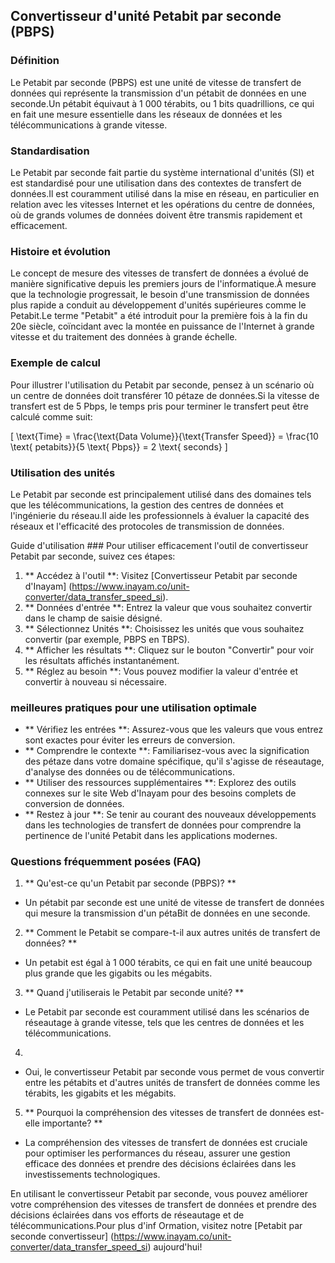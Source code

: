 ## Convertisseur d'unité Petabit par seconde (PBPS)

### Définition
Le Petabit par seconde (PBPS) est une unité de vitesse de transfert de données qui représente la transmission d'un pétabit de données en une seconde.Un pétabit équivaut à 1 000 térabits, ou 1 bits quadrillions, ce qui en fait une mesure essentielle dans les réseaux de données et les télécommunications à grande vitesse.

### Standardisation
Le Petabit par seconde fait partie du système international d'unités (SI) et est standardisé pour une utilisation dans des contextes de transfert de données.Il est couramment utilisé dans la mise en réseau, en particulier en relation avec les vitesses Internet et les opérations du centre de données, où de grands volumes de données doivent être transmis rapidement et efficacement.

### Histoire et évolution
Le concept de mesure des vitesses de transfert de données a évolué de manière significative depuis les premiers jours de l'informatique.À mesure que la technologie progressait, le besoin d'une transmission de données plus rapide a conduit au développement d'unités supérieures comme le Petabit.Le terme "Petabit" a été introduit pour la première fois à la fin du 20e siècle, coïncidant avec la montée en puissance de l'Internet à grande vitesse et du traitement des données à grande échelle.

### Exemple de calcul
Pour illustrer l'utilisation du Petabit par seconde, pensez à un scénario où un centre de données doit transférer 10 pétaze de données.Si la vitesse de transfert est de 5 Pbps, le temps pris pour terminer le transfert peut être calculé comme suit:

\[ \text{Time} = \frac{\text{Data Volume}}{\text{Transfer Speed}} = \frac{10 \text{ petabits}}{5 \text{ Pbps}} = 2 \text{ seconds} \]

### Utilisation des unités
Le Petabit par seconde est principalement utilisé dans des domaines tels que les télécommunications, la gestion des centres de données et l'ingénierie du réseau.Il aide les professionnels à évaluer la capacité des réseaux et l'efficacité des protocoles de transmission de données.

Guide d'utilisation ###
Pour utiliser efficacement l'outil de convertisseur Petabit par seconde, suivez ces étapes:
1. ** Accédez à l'outil **: Visitez [Convertisseur Petabit par seconde d'Inayam] (https://www.inayam.co/unit-converter/data_transfer_speed_si).
2. ** Données d'entrée **: Entrez la valeur que vous souhaitez convertir dans le champ de saisie désigné.
3. ** Sélectionnez Unités **: Choisissez les unités que vous souhaitez convertir (par exemple, PBPS en TBPS).
4. ** Afficher les résultats **: Cliquez sur le bouton "Convertir" pour voir les résultats affichés instantanément.
5. ** Réglez au besoin **: Vous pouvez modifier la valeur d'entrée et convertir à nouveau si nécessaire.

### meilleures pratiques pour une utilisation optimale
- ** Vérifiez les entrées **: Assurez-vous que les valeurs que vous entrez sont exactes pour éviter les erreurs de conversion.
- ** Comprendre le contexte **: Familiarisez-vous avec la signification des pétaze dans votre domaine spécifique, qu'il s'agisse de réseautage, d'analyse des données ou de télécommunications.
- ** Utiliser des ressources supplémentaires **: Explorez des outils connexes sur le site Web d'Inayam pour des besoins complets de conversion de données.
- ** Restez à jour **: Se tenir au courant des nouveaux développements dans les technologies de transfert de données pour comprendre la pertinence de l'unité Petabit dans les applications modernes.

### Questions fréquemment posées (FAQ)

1. ** Qu'est-ce qu'un Petabit par seconde (PBPS)? **
- Un pétabit par seconde est une unité de vitesse de transfert de données qui mesure la transmission d'un pétaBit de données en une seconde.

2. ** Comment le Petabit se compare-t-il aux autres unités de transfert de données? **
- Un petabit est égal à 1 000 térabits, ce qui en fait une unité beaucoup plus grande que les gigabits ou les mégabits.

3. ** Quand j'utiliserais le Petabit par seconde unité? **
- Le Petabit par seconde est couramment utilisé dans les scénarios de réseautage à grande vitesse, tels que les centres de données et les télécommunications.

4.
- Oui, le convertisseur Petabit par seconde vous permet de vous convertir entre les pétabits et d'autres unités de transfert de données comme les térabits, les gigabits et les mégabits.

5. ** Pourquoi la compréhension des vitesses de transfert de données est-elle importante? **
- La compréhension des vitesses de transfert de données est cruciale pour optimiser les performances du réseau, assurer une gestion efficace des données et prendre des décisions éclairées dans les investissements technologiques.

En utilisant le convertisseur Petabit par seconde, vous pouvez améliorer votre compréhension des vitesses de transfert de données et prendre des décisions éclairées dans vos efforts de réseautage et de télécommunications.Pour plus d'inf Ormation, visitez notre [Petabit par seconde convertisseur] (https://www.inayam.co/unit-converter/data_transfer_speed_si) aujourd'hui!